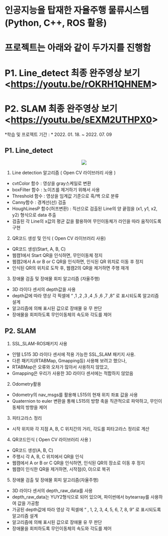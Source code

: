 # 인공지능을 탑재한 자율주행 물류시스템 (Python, C++, ROS 활용)
# 프로젝트는 아래와 같이 두가지를 진행함
# P1. Line_detect 최종 완주영상 보기 <<https://youtu.be/rOKRH1QHNEM>>
# P2. SLAM 최종 완주영상 보기 <<https://youtu.be/sEXM2UTHPX0>>

*학습 및 프로젝트 기간 : * 2022. 01. 18. ~ 2022. 07. 09

## P1. Line_detect
<p align="center">
  <img src="doc/Project_Euler.png">
</p>

1. Line detection 알고리즘 ( Open CV 라이브러리 사용 )
 * cvtColor 함수 : 영상을 gray스케일로 변환
 * boxFilter 함수 : 노이즈를 제거하기 위해서 사용
 * Threshold 함수 : 영상을 임계값 기준으로 흑/백 으로 분류
 * Canny함수 : 경계선(선) 검출
 * HoughLinesP 함수(허프변환) : 직선으로 검출된 Line의 양 끝점을 (x1, y1, x2, y2) 형식으로 data 추출
 * 검출된 각 Line의 x값의 평균 값을 활용하여 무인이동체가 라인을 따라 움직이도록 구현

2. QR코드 생성 및 인식 ( Open CV 라이브러리 사용)
 * QR코드 생성(Start, A, B, C)
 * 웹캠1에서 Start QR을 인식하면, 무인이동체 정지
 * 웹캠2에서 A or B or C QR을 인식하면, 인식된 QR 위치로 이동 후 정지
 * 인식된 QR의 위치로 도착 후, 웹캠2의 QR을 제거하면 주행 재개

3. 장애물 검출 및 장애물 회피 알고리즘 (자율주행)
 * 3D 라이다 센서의 depth값을 사용
 * depth값에 따라 영상 각 픽셀에 “ ,1 ,2 ,3 ,4 ,5 ,6 ,7 ,8” 로 표시되도록 알고리즘 설계
 * 알고리즘에 의해 표시된 값으로 장애물 유 무 판단
 * 장애물을 회피하도록 무인이동체의 속도와 각도를 제어


## P2. SLAM

1. SSL_SLAM-ROS패키지 사용
 * 인텔 L515 3D 라이다 센서에 적용 가능한 SSL_SLAM 패키지 사용.
 * 다른 패키지(RTABMap, Gmapping등) 사용해 보려고 했으나,
 * RTABMap은 오류와 오차가 많아서 사용하지 않았고,
 * Gmapping은 우리가 사용한 3D 라이다 센서에는 적합하지 않았음

2. Odometry활용
 * Odometry의 nav_msgs를 활용해 L515의 현재 위치 좌표 값을 사용
 * Quaternion to euler 변환을 통해 L515의 방향 축을 직관적으로 파악하고, 무인이동체의 방향을 제어

3. 피타고라스 정리
 * 시작 위치와 각 지점 A, B, C 위치간의 거리, 각도를 피타고라스 정리로 계산
 
4. QR코드인식 ( Open CV 라이브러리 사용 )
 * QR코드 생성(A, B, C)
 * 주행시 각 A, B, C 위치에서 QR을 인식
 * 웹캠에서 A or B or C QR을 인식하면, 인식된 QR의 장소로 이동 후 정지
 * 웹캠이 인식한 QR을 제거하면, 시작점(0, 0)으로 복귀

5. 장애물 검출 및 장애물 회피 알고리즘(자율주행)
 * 3D 라이다 센서의 depth_raw_data를 사용
 * depth_raw_data는 YUY2형식으로 되어 있으며, 파이썬에서 bytearray를 사용하여 값을 가공함
 * 가공된 depth값에 따라 영상 각 픽셀에 “ , 1, 2, 3, 4, 5, 6, 7, 8, 9” 로 표시되도록 알고리즘 설계
 * 알고리즘에 의해 표시된 값으로 장애물 유 무 판단
 * 장애물을 회피하도록 무인이동체의 속도와 각도를 제어

